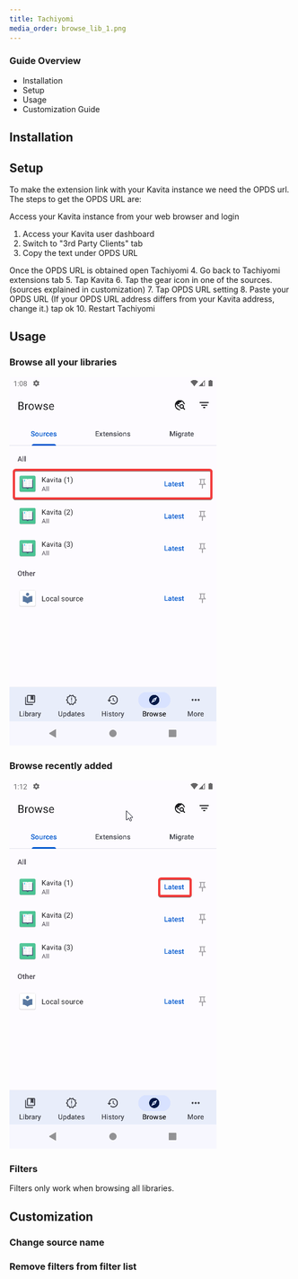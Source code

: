 ```yaml
---
title: Tachiyomi
media_order: browse_lib_1.png
---
```


### Guide Overview
* Installation
* Setup
* Usage
* Customization Guide

## Installation

## Setup

To make the extension link with your Kavita instance we need the OPDS url.
The steps to get the OPDS URL are:

Access your Kavita instance from your web browser and login
1. Access your Kavita user dashboard
2. Switch to "3rd Party Clients" tab
3. Copy the text under OPDS URL

Once the  OPDS URL is obtained open Tachiyomi
4. Go back to Tachiyomi extensions tab
5. Tap Kavita
6. Tap the gear icon in one of the sources. (sources explained in customization)
7. Tap OPDS URL setting
8. Paste your OPDS URL (If your OPDS URL address differs from your Kavita address, change it.) tap ok
10. Restart Tachiyomi

## Usage
### Browse all your libraries
![browse_lib_1](browse_lib_1.png "browse_lib_1")
### Browse recently added
![browse_latest_1](browse_latest_1.png "browse_latest_1")
### Filters
Filters only work when browsing all libraries.

## Customization
### Change source name
### Remove filters from filter list



